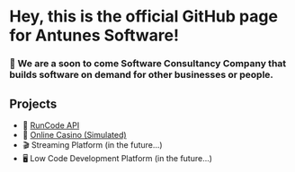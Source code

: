 # Hey, this is the official GitHub page for Antunes Software!

### 🌟 We are a soon to come Software Consultancy Company that builds software on demand for other businesses or people.

## Projects
- 🤖 [RunCode API](https://github.com/Antunes-Software/runcode-api)
- 🎲 [Online Casino (Simulated)](https://github.com/Antunes-Software/casino)
- 🎬 Streaming Platform (in the future...)
- 🖥️ Low Code Development Platform (in the future...)

